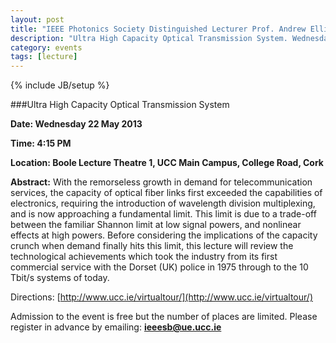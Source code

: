 ```yaml
---
layout: post
title: "IEEE Photonics Society Distinguished Lecturer Prof. Andrew Ellis"
description: "Ultra High Capacity Optical Transmission System. Wednesday 22 May 2013"
category: events 
tags: [lecture]
---
```

{% include JB/setup %}

###Ultra High Capacity Optical Transmission System

**Date: Wednesday 22 May 2013** 

**Time: 4:15 PM**

**Location: Boole Lecture Theatre 1, UCC Main Campus, College Road, Cork**


**Abstract:** With the remorseless growth in demand for telecommunication services, the capacity of optical fiber links first exceeded the capabilities of electronics, requiring the introduction of wavelength division multiplexing, and is now approaching a fundamental limit. This limit is due to a trade-off between the familiar Shannon limit at low signal powers, and nonlinear effects at high powers. Before considering the implications of the capacity crunch when demand finally hits this limit, this lecture will review the technological achievements which took the industry from its first commercial service with the Dorset (UK) police in 1975 through to the 10 Tbit/s systems of today.



Directions: [http://www.ucc.ie/virtualtour/](http://www.ucc.ie/virtualtour/)

Admission to the event is free but the number of places are limited. Please register in advance by emailing: **[ieeesb@ue.ucc.ie](mailto:ieeesb@ue.ucc.ie)**


